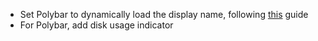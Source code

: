 * Set Polybar to dynamically load the display name, following [this](https://github.com/jaagr/polybar/wiki) guide
* For Polybar, add disk usage indicator

